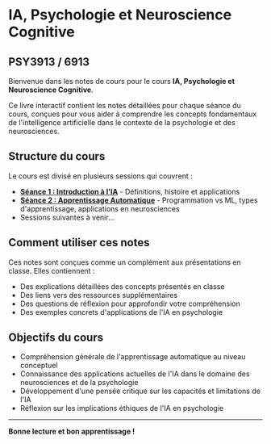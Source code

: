 # IA, Psychologie et Neuroscience Cognitive

## PSY3913 / 6913

Bienvenue dans les notes de cours pour le cours **IA, Psychologie et Neuroscience Cognitive**.

Ce livre interactif contient les notes détaillées pour chaque séance du cours, conçues pour vous aider à comprendre les concepts fondamentaux de l'intelligence artificielle dans le contexte de la psychologie et des neurosciences.

## Structure du cours

Le cours est divisé en plusieurs sessions qui couvrent :

- **[Séance 1 : Introduction à l'IA](seance1)** - Définitions, histoire et applications
- **[Séance 2 : Apprentissage Automatique](seance2)** - Programmation vs ML, types d'apprentissage, applications en neurosciences
- Sessions suivantes à venir...

## Comment utiliser ces notes

Ces notes sont conçues comme un complément aux présentations en classe. Elles contiennent :

- Des explications détaillées des concepts présentés en classe
- Des liens vers des ressources supplémentaires
- Des questions de réflexion pour approfondir votre compréhension
- Des exemples concrets d'applications de l'IA en psychologie

## Objectifs du cours

- Compréhension générale de l'apprentissage automatique au niveau conceptuel
- Connaissance des applications actuelles de l'IA dans le domaine des neurosciences et de la psychologie
- Développement d'une pensée critique sur les capacités et limitations de l'IA
- Réflexion sur les implications éthiques de l'IA en psychologie

---

**Bonne lecture et bon apprentissage !**